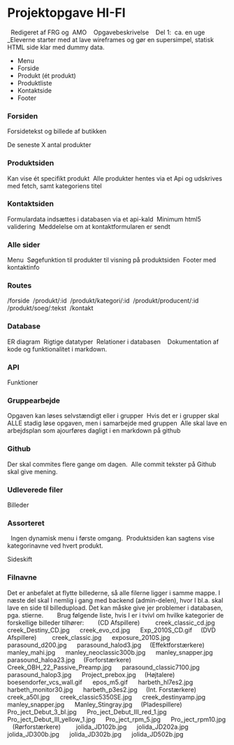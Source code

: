 # Projektopgave HI-FI
 
Redigeret af FRG og  AMO 
 
Opgavebeskrivelse 
 
Del 1:  ca. en uge 
 
_Eleverne starter med at lave wireframes og gør en supersimpel, statisk HTML side klar med dummy data. 
* Menu 
* Forside 
* Produkt (ét produkt) 
* Produktliste 
* Kontaktside 
* Footer 
 
### Forsiden 
Forsidetekst og billede af butikken

De seneste X antal produkter 
 
### Produktsiden 
Kan vise ét specifikt produkt 
Alle produkter hentes via et Api og udskrives med fetch, samt kategoriens titel 
 
### Kontaktsiden 
Formulardata indsættes i databasen via et api-kald 
Minimum html5 validering 
Meddelelse om at kontaktformularen er sendt 
 
### Alle sider 
Menu 
Søgefunktion til produkter til visning på produktsiden 
Footer med kontaktinfo 
 
### Routes 
/forside 
/produkt/:id 
/produkt/kategori/:id 
/produkt/producent/:id 
/produkt/soeg/:tekst 
/kontakt 
 
### Database 
ER diagram 
Rigtige datatyper 
Relationer i databasen 
 
Dokumentation af kode og funktionalitet i markdown. 
### API 
Funktioner 
 
 
### Gruppearbejde 
Opgaven kan løses selvstændigt eller i grupper 
Hvis det er i grupper skal ALLE stadig løse opgaven, men i samarbejde med gruppen 
Alle skal lave en arbejdsplan som ajourføres dagligt i en markdown på github 
 
### Github 
Der skal commites flere gange om dagen. 
Alle commit tekster på Github skal give mening. 
 
### Udleverede filer 
Billeder 
 
 
### Assorteret 
 
Ingen dynamisk menu i første omgang. 
Produktsiden kan sagtens vise kategorinavne ved hvert produkt. 

Sideskift
 
### Filnavne 
Det er anbefalet at flytte billederne, så alle filerne ligger i samme mappe. I næste del skal I nemlig i gang med backend (admin-delen), hvor I bl.a. skal lave en side til billedupload. Det kan måske give jer problemer i databasen, pga. stierne. 
  
  
Brug følgende liste, hvis I er i tvivl om hvilke kategorier de forskellige billeder tilhører: 
  
  
(CD Afspillere) 
  
    creek_classic_cd.jpg 
    creek_Destiny_CD.jpg 
    creek_evo_cd.jpg 
    Exp_2010S_CD.gif 
  
(DVD Afspillere) 
  
    creek_classic.jpg 
    exposure_2010S.jpg 
    parasound_d200.jpg 
    parasound_halod3.jpg 
  
(Effektforstærkere) 
  
    manley_mahi.jpg 
    manley_neoclassic300b.jpg 
    manley_snapper.jpg 
    parasound_haloa23.jpg 
  
(Forforstærkere) 
  
    Creek_OBH_22_Passive_Preamp.jpg 
    parasound_classic7100.jpg 
    parasound_halop3.jpg 
    Project_prebox.jpg 
  
(Højtalere) 
  
    boesendorfer_vcs_wall.gif 
    epos_m5.gif 
    harbeth_hl7es2.jpg 
    harbeth_monitor30.jpg 
    harbeth_p3es2.jpg 
  
(Int. Forstærkere) 
  
    creek_a50I.jpg 
    creek_classic5350SE.jpg 
    creek_destinyamp.jpg 
    manley_snapper.jpg 
    Manley_Stingray.jpg 
  
(Pladespillere) 
  
    Pro_ject_Debut_3_bl.jpg 
    Pro_ject_Debut_III_red_1.jpg 
    Pro_ject_Debut_III_yellow_1.jpg 
    Pro_ject_rpm_5.jpg 
    Pro_ject_rpm10.jpg 
  
(Rørforstærkere) 
  
    jolida_JD102b.jpg 
    jolida_JD202a.jpg 
    jolida_JD300b.jpg 
    jolida_JD302b.jpg 
    jolida_JD502b.jpg 
 
